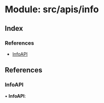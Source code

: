 # Module: src/apis/info

## Index

### References

- [InfoAPI](src_apis_info#infoapi)

## References

### InfoAPI

• **InfoAPI**:
